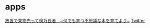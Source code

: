 # apps
[放置で果物売って億万長者　~何でも育つ不思議な木を育てよう~](https://play.google.com/store/apps/details?id=com.IlakaPot.Tree)
[Twitter](https://twitter.com/IlakaPot)
